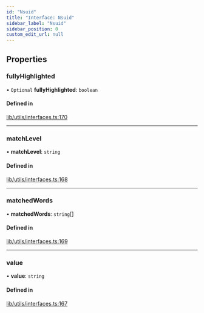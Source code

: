 ```yaml
---
id: "Nsuid"
title: "Interface: Nsuid"
sidebar_label: "Nsuid"
sidebar_position: 0
custom_edit_url: null
---
```


## Properties

### fullyHighlighted

• `Optional` **fullyHighlighted**: `boolean`

#### Defined in

[lib/utils/interfaces.ts:170](https://github.com/Favna/nintendo-switch-eshop/blob/f197bae/src/lib/utils/interfaces.ts#L170)

___

### matchLevel

• **matchLevel**: `string`

#### Defined in

[lib/utils/interfaces.ts:168](https://github.com/Favna/nintendo-switch-eshop/blob/f197bae/src/lib/utils/interfaces.ts#L168)

___

### matchedWords

• **matchedWords**: `string`[]

#### Defined in

[lib/utils/interfaces.ts:169](https://github.com/Favna/nintendo-switch-eshop/blob/f197bae/src/lib/utils/interfaces.ts#L169)

___

### value

• **value**: `string`

#### Defined in

[lib/utils/interfaces.ts:167](https://github.com/Favna/nintendo-switch-eshop/blob/f197bae/src/lib/utils/interfaces.ts#L167)
